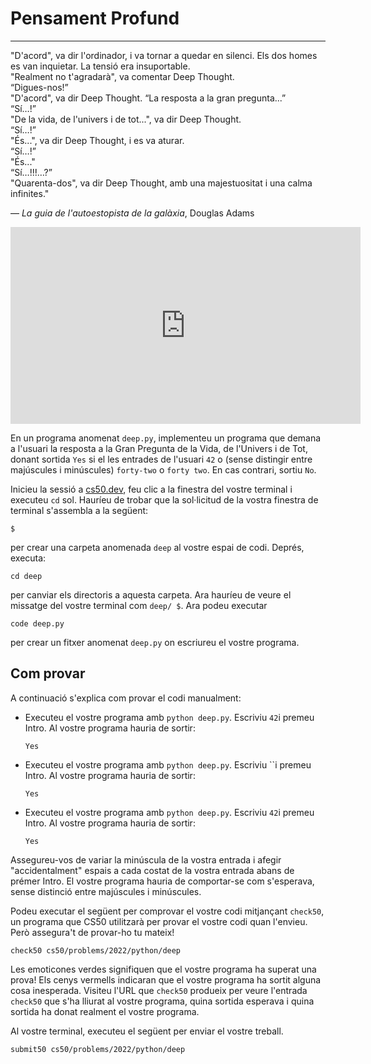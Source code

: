 # Pensament Profund
---
"D'acord", va dir l'ordinador, i va tornar a quedar en silenci. Els dos homes es van inquietar. La tensió era insuportable.  
"Realment no t'agradarà", va comentar Deep Thought.  
“Digues-nos!”  
"D'acord", va dir Deep Thought. “La resposta a la gran pregunta...”  
“Sí…!”  
"De la vida, de l'univers i de tot...", va dir Deep Thought.  
“Sí…!”  
"És...", va dir Deep Thought, i es va aturar.  
“Sí…!”  
"És..."  
“Sí…!!!…?”  
"Quarenta-dos", va dir Deep Thought, amb una majestuositat i una calma infinites."

— _La guia de l'autoestopista de la galàxia_, Douglas Adams

<iframe width="560" height="315" src="https://www.youtube.com/embed/jMXAYzL3xjY?si=s7AmZBdxuWfOM8mf" title="YouTube video player" frameborder="0" allow="accelerometer; autoplay; clipboard-write; encrypted-media; gyroscope; picture-in-picture; web-share" allowfullscreen></iframe>

En un programa anomenat `deep.py`, implementeu un programa que demana a l'usuari la resposta a la Gran Pregunta de la Vida, de l'Univers i de Tot, donant sortida `Yes` si el les entrades de l'usuari `42` o (sense distingir entre majúscules i minúscules) `forty-two` o `forty two`. En cas contrari, sortiu `No`.

Inicieu la sessió a [cs50.dev](https://cs50.dev/), feu clic a la finestra del vostre terminal i executeu `cd` sol. Hauríeu de trobar que la sol·licitud de la vostra finestra de terminal s'assembla a la següent:
```
$
```

per crear una carpeta anomenada `deep` al vostre espai de codi.
Deprés, executa:
```
cd deep
```

per canviar els directoris a aquesta carpeta. Ara hauríeu de veure el missatge del vostre terminal com `deep/ $`. Ara podeu executar
```
code deep.py
```

per crear un fitxer anomenat `deep.py` on escriureu el vostre programa.

## Com provar
A continuació s'explica com provar el codi manualment:

- Executeu el vostre programa amb `python deep.py`. Escriviu `42`i premeu Intro. Al vostre programa hauria de sortir:
  ```
  Yes
  ```
- Executeu el vostre programa amb `python deep.py`. Escriviu ``i premeu Intro. Al vostre programa hauria de sortir:
  ```
  Yes
  ```
- Executeu el vostre programa amb `python deep.py`. Escriviu `42`i premeu Intro. Al vostre programa hauria de sortir:
  ```
  Yes
  ```
Assegureu-vos de variar la minúscula de la vostra entrada i afegir "accidentalment" espais a cada costat de la vostra entrada abans de prémer Intro. El vostre programa hauria de comportar-se com s'esperava, sense distinció entre majúscules i minúscules.

Podeu executar el següent per comprovar el vostre codi mitjançant `check50`, un programa que CS50 utilitzarà per provar el vostre codi quan l'envieu. Però assegura't de provar-ho tu mateix!

```
check50 cs50/problems/2022/python/deep
```

Les emoticones verdes signifiquen que el vostre programa ha superat una prova! Els cenys vermells indicaran que el vostre programa ha sortit alguna cosa inesperada. Visiteu l'URL que `check50` produeix per veure l'entrada `check50` que s'ha lliurat al vostre programa, quina sortida esperava i quina sortida ha donat realment el vostre programa.

Al vostre terminal, executeu el següent per enviar el vostre treball.

```
submit50 cs50/problems/2022/python/deep
```
